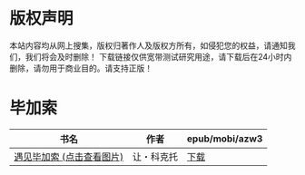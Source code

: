 # 版权声明

本站内容均从网上搜集，版权归著作人及版权方所有，如侵犯您的权益，请通知我们，我们将会及时删除！ 下载链接仅供宽带测试研究用途，请下载后在24小时内删除，请勿用于商业目的。请支持正版！

# 毕加索

| 书名 | 作者 | epub/mobi/azw3 |
| --- | --- | --- |
| [遇见毕加索 (点击查看图片)](https://www.dushupai.com/attachment/2024/06/09/7767c442fdc30b2a.jpg) | 让・科克托 | [下载](https://url89.ctfile.com/f/31084289-1356990127-c4de9b?p=8866) |
